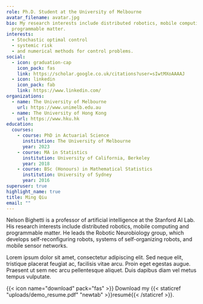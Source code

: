 ```yaml
---
role: Ph.D. Student at the University of Melbourne
avatar_filename: avatar.jpg
bio: My research interests include distributed robotics, mobile computing and
  programmable matter.
interests:
  - Stochastic optimal control
  - systemic risk
  - and numerical methods for control problems.
social:
  - icon: graduation-cap
    icon_pack: fas
    link: https://scholar.google.co.uk/citations?user=sIwtMXoAAAAJ
  - icon: linkedin
    icon_pack: fab
    link: https://www.linkedin.com/
organizations:
  - name: The University of Melbourne
    url: https://www.unimelb.edu.au
  - name: The University of Hong Kong
    url: https://www.hku.hk
education:
  courses:
    - course: PhD in Actuarial Science
      institution: The University of Melbourne
      year: 2023
    - course: MA in Statistics
      institution: University of California, Berkeley
      year: 2018
    - course: BSc (Honours) in Mathematical Statistics
      institution: University of Sydney
      year: 2016
superuser: true
highlight_name: true
title: Ming Qiu
email: ""
---
```


Nelson Bighetti is a professor of artificial intelligence at the Stanford AI Lab. His research interests include distributed robotics, mobile computing and programmable matter. He leads the Robotic Neurobiology group, which develops self-reconfiguring robots, systems of self-organizing robots, and mobile sensor networks.

Lorem ipsum dolor sit amet, consectetur adipiscing elit. Sed neque elit, tristique placerat feugiat ac, facilisis vitae arcu. Proin eget egestas augue. Praesent ut sem nec arcu pellentesque aliquet. Duis dapibus diam vel metus tempus vulputate.

{{< icon name="download" pack="fas" >}} Download my {{< staticref "uploads/demo_resume.pdf" "newtab" >}}resumé{{< /staticref >}}.
